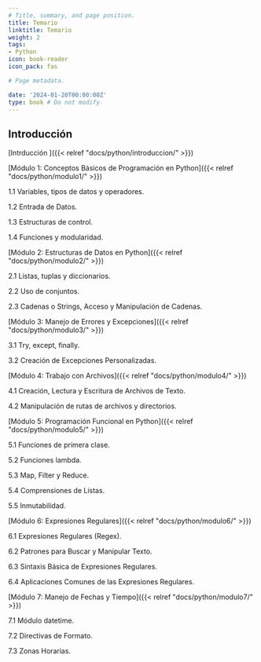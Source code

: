 ```yaml
---
# Title, summary, and page position.
title: Temario
linktitle: Temario
weight: 2
tags:
- Python
icon: book-reader
icon_pack: fas

# Page metadata.

date: '2024-01-20T00:00:00Z'
type: book # Do not modify.
---
```



## Introducción

[Intrducción ]({{< relref "docs/python/introduccion/" >}})

<!-- ## Módulo 1: Conceptos Básicos de Programación en Python -->

[Módulo 1: Conceptos Básicos de Programación en Python]({{< relref "docs/python/modulo1/" >}})

1.1 Variables, tipos de datos y operadores.

1.2 Entrada de Datos.

1.3 Estructuras de control.

1.4 Funciones y modularidad.

<!-- ## Módulo 2: Estructuras de Datos en Python -->

[Módulo 2: Estructuras de Datos en Python]({{< relref "docs/python/modulo2/" >}})

2.1 Listas, tuplas y diccionarios.

2.2 Uso de conjuntos.

2.3 Cadenas o Strings, Acceso y Manipulación de Cadenas.

<!-- ## Módulo 3: Manejo de Errores y Excepciones -->

[Módulo 3: Manejo de Errores y Excepciones]({{< relref "docs/python/modulo3/" >}})

3.1 Try, except, finally.

3.2 Creación de Excepciones Personalizadas.

<!-- ## Módulo 4: Trabajo con Archivos -->

[Módulo 4: Trabajo con Archivos]({{< relref "docs/python/modulo4/" >}})

4.1 Creación, Lectura y Escritura de Archivos de Texto.

4.2 Manipulación de rutas de archivos y directorios.

<!-- ## Módulo 5: Programación Funcional en Python -->

[Módulo 5: Programación Funcional en Python]({{< relref "docs/python/modulo5/" >}})

5.1 Funciones de primera clase.

5.2 Funciones lambda.

5.3 Map, Filter y Reduce.

5.4 Comprensiones de Listas.

5.5 Inmutabilidad.

<!-- ## Módulo 6: Expresiones Regulares -->

[Módulo 6: Expresiones Regulares]({{< relref "docs/python/modulo6/" >}})

6.1 Expresiones Regulares (Regex).

6.2 Patrones para Buscar y Manipular Texto.

6.3 Sintaxis Básica de Expresiones Regulares.

6.4 Aplicaciones Comunes de las Expresiones Regulares.

<!-- ## Módulo 7: Manejo de Fechas y Tiempo -->

[Módulo 7: Manejo de Fechas y Tiempo]({{< relref "docs/python/modulo7/" >}})

7.1 Módulo datetime.

7.2 Directivas de Formato.

7.3 Zonas Horarias.

